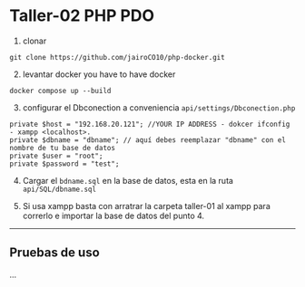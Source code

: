 # Taller-02 PHP PDO

1. clonar 
```
git clone https://github.com/jairoCO10/php-docker.git
```
2. levantar docker 
you have to have docker
```
docker compose up --build
```
3. configurar el Dbconection a conveniencia `api/settings/Dbconection.php`
```
private $host = "192.168.20.121"; //YOUR IP ADDRESS - dokcer ifconfig - xampp <localhost>.
private $dbname = "dbname"; // aquí debes reemplazar "dbname" con el nombre de tu base de datos
private $user = "root";
private $password = "test";
```
4. Cargar el `bdname.sql` en la base de datos, esta en la ruta `api/SQL/dbname.sql` 

5. Si usa xampp basta con arratrar la carpeta taller-01 al xampp para correrlo e importar la base de datos del punto 4.

---

## Pruebas de uso

...

